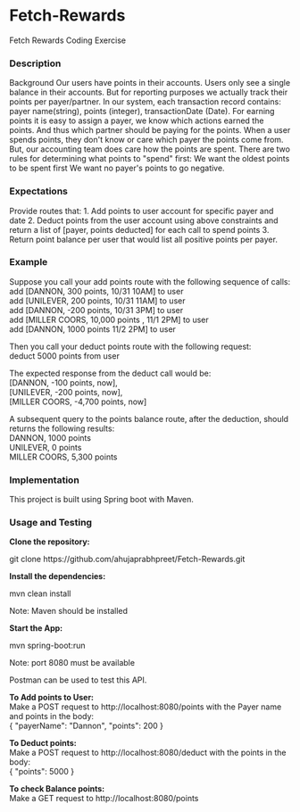 # Fetch-Rewards
Fetch Rewards Coding Exercise

<h3>Description</h3>
Background
Our users have points in their accounts. Users only see a single balance in their accounts. But for reporting purposes we actually track their points per payer/partner. In our system, each transaction record contains: payer name(string), points (integer), transactionDate (Date).
For earning points it is easy to assign a payer, we know which actions earned the points. And thus which partner should be paying for the points.
When a user spends points, they don't know or care which payer the points come from. But, our accounting team does care how the points are spent. There are two rules for determining what points to "spend" first:
We want the oldest points to be spent first We want no payer's points to go negative.

<h3>Expectations</h3>
Provide routes that:
1. Add points to user account for specific payer and date
2. Deduct points from the user account using above constraints and return a list of [payer, points deducted] for each call to spend points 
3. Return point balance per user that would list all positive points per payer.

<h3>Example</h3>
Suppose you call your add points route with the following sequence of calls:<br/>
add [DANNON, 300 points, 10/31 10AM] to user<br/>
add [UNILEVER, 200 points, 10/31 11AM] to user<br/>
add [DANNON, -200 points, 10/31 3PM] to user<br/>
add [MILLER COORS, 10,000 points , 11/1 2PM] to user<br/>
add [DANNON, 1000 points 11/2 2PM] to user<br/>

Then you call your deduct points route with the following request: <br/>
deduct 5000 points from user<br/>

The expected response from the deduct call would be:<br/>
[DANNON, -100 points, now], <br/>
[UNILEVER, -200 points, now], <br/>
[MILLER COORS, -4,700 points, now]<br/>

A subsequent query to the points balance route, after the deduction, should returns the following results: <br/>
DANNON, 1000 points<br/>
UNILEVER, 0 points<br/>
MILLER COORS, 5,300 points<br/>

<h3>Implementation</h3>
This project is built using Spring boot with Maven.

<h3>Usage and Testing</h3>
<b>Clone the repository:</b><br/>
<p>git clone https://github.com/ahujaprabhpreet/Fetch-Rewards.git</p>

<b>Install the dependencies:</b>
<p>mvn clean install</p>
Note: Maven should be installed<br/>

<b>Start the App:</b>
<p>mvn spring-boot:run</p>
Note: port 8080 must be available<br/>

Postman can be used to test this API.

<b>To Add points to User:</b><br/>
Make a POST request to http://localhost:8080/points with the Payer name and points in the body:<br/>
{
	"payerName": "Dannon",
	"points": 200
}

<b>To Deduct points:</b><br/>
Make a POST request to http://localhost:8080/deduct with the points in the body:<br/>
{
	"points": 5000
}

<b>To check Balance points:</b><br/>
Make a GET request to http://localhost:8080/points 



